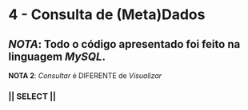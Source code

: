 # 4 - Consulta de (Meta)Dados

## _NOTA_: Todo o código apresentado foi feito na linguagem _MySQL_.

__NOTA 2__: _Consultar_ é DIFERENTE de _Visualizar_ 

### || SELECT ||
